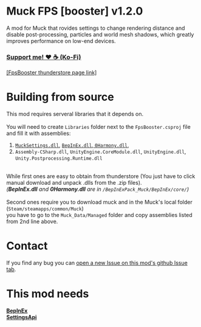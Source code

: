 # Muck FPS [booster] v1.2.0
A mod for Muck that rovides settings to change rendering distance and disable post-processing, particles and world mesh shadows, which greatly improves performance on low-end devices.

### [Support me! ❤️ ☕ (Ko-Fi)](https://ko-fi.com/karmy)
[[FpsBooster thunderstore page link]](https://muck.thunderstore.io/package/KarmyDev/FpsBooster/)

# Building from source
This mod requires serveral libraries that it depends on.<br>
<br>
You will need to create `Libraries` folder next to the `FpsBooster.csproj` file and fill it with assemblies:<br>
1. [`MuckSettings.dll`](https://muck.thunderstore.io/package/Terrain/SettingsApi/), [`BepInEx.dll`, `0Harmony.dll`](https://muck.thunderstore.io/package/BepInEx/BepInExPack_Muck/),<br>
2. `Assembly-CSharp.dll`, `UnityEngine.CoreModule.dll`, `UnityEngine.dll`, `Unity.Postprocessing.Runtime.dll`<br>
<br>
While first ones are easy to obtain from thunderstore (You just have to click manual download and unpack .dlls from the .zip files).<br>
<i>(<b>BepInEx.dll</b> and <b>0Harmony.dll</b> are in <code>/BepInExPack_Muck/BepInEx/core/</code>)</i><br>
<br>
Second ones require you to download muck and in the Muck's local folder (<code>Steam/steamapps/common/Muck</code>)<br>
you have to go to the <code>Muck_Data/Managed</code> folder and copy assemblies listed from 2nd line above.

# Contact
If you find any bug you can [open a new Issue on this mod's github Issue tab](https://github.com/KarmyDev/MuckFpsBooster/issues).

# This mod needs
[**BepInEx**](https://muck.thunderstore.io/package/BepInEx/BepInExPack_Muck/)<br>
[**SettingsApi**](https://muck.thunderstore.io/package/Terrain/SettingsApi/)<br>
